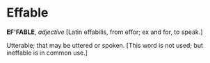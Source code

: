 # Effable

**EF'FABLE**, _adjective_ \[Latin effabilis, from effor; ex and for, to speak.\]

Utterable; that may be uttered or spoken. \[This word is not used; but ineffable is in common use.\]